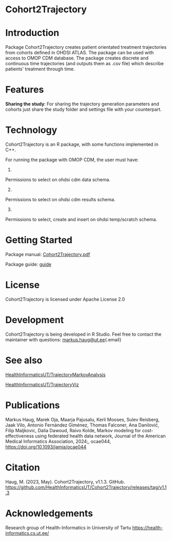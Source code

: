 
# Cohort2Trajectory

# Introduction

Package Cohort2Trajectory creates patient orientated treatment trajectories from cohorts defined in OHDSI ATLAS. The package can be used with access to OMOP CDM database.
The package creates discrete and continuous time trajectories (and outputs them as .csv file) which describe patients' treatment through time.

# Features

**Sharing the study**: For sharing the trajectory generation parameters and cohorts just share the study folder and settings file with your counterpart.

# Technology

Cohort2Trajectory is an R package, with some functions implemented in C++.

For running the package with OMOP CDM, the user must have: 

1.
Permissions to select on ohdsi cdm data schema.

2.
Permissions to select on ohdsi cdm results schema.

3.
Permissions to select, create and insert on ohdsi temp/scratch schema.

# Getting Started

Package manual: [Cohort2Trajectory.pdf](https://github.com/HealthInformaticsUT/Cohort2Trajectory/blob/main/Cohort2Trajectory_1.0.pdf)

Package guide: [guide](articles/a00_introduction.html#introduction)

# License

Cohort2Trajectory is licensed under Apache License 2.0

# Development

Cohort2Trajectory is being developed in R Studio.
Feel free to contact the maintainer with questions: [markus.haug\@ut.ee](mailto:markus.haug@ut.ee){.email}

# See also 

[HealthInformaticsUT/TrajectoryMarkovAnalysis](https://github.com/HealthInformaticsUT/TrajectoryMarkovAnalysis)

[HealthInformaticsUT/TrajectoryViz](https://github.com/HealthInformaticsUT/TrajectoryViz)

# Publications

Markus Haug, Marek Oja, Maarja Pajusalu, Kerli Mooses, Sulev Reisberg, Jaak Vilo, Antonio Fernández Giménez, Thomas Falconer, Ana Danilović, Filip Maljkovic, Dalia Dawoud, Raivo Kolde, Markov modeling for cost-effectiveness using federated health data network, Journal of the American Medical Informatics Association, 2024;, ocae044, <https://doi.org/10.1093/jamia/ocae044>

# Citation

Haug, M.
(2023, May).
Cohort2Trajectory, v1.1.3.
GitHub.
<https://github.com/HealthInformaticsUT/Cohort2Trajectory/releases/tag/v1.1.3>

# Acknowledgements

Research group of Health-Informatics in University of Tartu <https://health-informatics.cs.ut.ee/>
